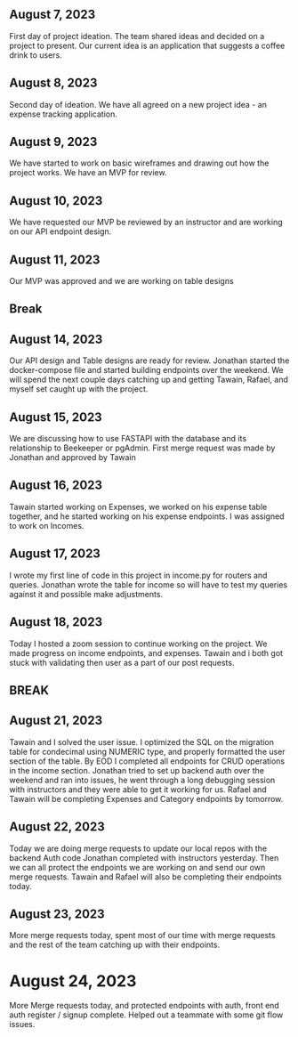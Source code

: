 ## August 7, 2023

First day of project ideation. The team shared ideas and decided on a project to present.
Our current idea is an application that suggests a coffee drink to users.

## August 8, 2023

Second day of ideation. We have all agreed on a new project idea - an expense tracking application.

## August 9, 2023

We have started to work on basic wireframes and drawing out how the project works. We have an MVP for review.

## August 10, 2023

We have requested our MVP be reviewed by an instructor and are working on our API endpoint design.

## August 11, 2023

Our MVP was approved and we are working on table designs

## Break

## August 14, 2023

Our API design and Table designs are ready for review. Jonathan started the docker-compose file and started building endpoints over the weekend. We will spend the next couple days catching up and getting Tawain, Rafael, and myself set caught up with the project.

## August 15, 2023

We are discussing how to use FASTAPI with the database and its relationship to Beekeeper or pgAdmin. First merge request was made by Jonathan and approved by Tawain

## August 16, 2023

Tawain started working on Expenses, we worked on his expense table together, and he started working on his expense endpoints. I was assigned to work on Incomes.

## August 17, 2023

I wrote my first line of code in this project in income.py for routers and queries. Jonathan wrote the table for income so will have to test my queries against it and possible make adjustments.

## August 18, 2023

Today I hosted a zoom session to continue working on the project.
We made progress on income endpoints, and expenses. Tawain and i both got stuck with validating then user as a part of our post requests.

## BREAK

## August 21, 2023

Tawain and I solved the user issue. I optimized the SQL on the migration table for condecimal using NUMERIC type, and properly formatted the user section of the table. By EOD I completed all endpoints for CRUD operations in the income section. Jonathan tried to set up backend auth over the weekend and ran into issues, he went through a long debugging session with instructors and they were able to get it working for us. Rafael and Tawain will be completing Expenses and Category endpoints by tomorrow.

## August 22, 2023

Today we are doing merge requests to update our local repos with the backend Auth code Jonathan completed with instructors yesterday. Then we can all protect the endpoints we are working on and send our own merge requests. Tawain and Rafael will also be completing their endpoints today.

## August 23, 2023

More merge requests today, spent most of our time with merge requests and the rest of the team catching up with their endpoints.

# August 24, 2023

More Merge requests today, and protected endpoints with auth, front end auth register / signup complete. Helped out a teammate with some git flow issues.

